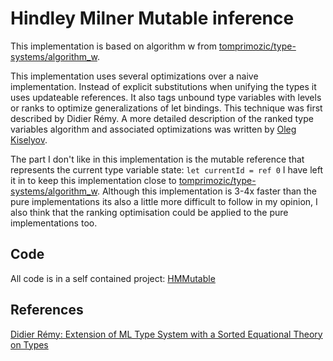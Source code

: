 # Hindley Milner Mutable inference

This implementation is based on algorithm w from [tomprimozic/type-systems/algorithm_w](https://github.com/tomprimozic/type-systems/tree/master/algorithm_w).

This implementation uses several optimizations over a naive implementation. 
Instead of explicit substitutions when unifying the types it uses updateable references. 
It also tags unbound type variables with levels or ranks to optimize generalizations of let bindings.  This technique was first described by Didier Rémy. A more detailed description of the ranked type variables algorithm and associated optimizations was written by [Oleg Kiselyov](http://okmij.org/ftp/ML/generalization.html).  

The part I don't like in this implementation is the mutable reference that represents the current type variable state: `let currentId = ref 0` I have left it in to keep this implementation close to [tomprimozic/type-systems/algorithm_w](https://github.com/tomprimozic/type-systems/tree/master/algorithm_w).  Although this implementation is 3-4x faster than the pure implementations its also a little more difficult to follow in my opinion, I also think that the ranking optimisation could be applied to the pure implementations too.

## Code

All code is in a self contained project:
[HMMutable](HMMutable/)

## References
[Didier Rémy: Extension of ML Type System with a Sorted Equational Theory on Types](ftp://ftp.inria.fr/INRIA/Projects/cristal/Didier.Remy/eq-theory-on-types.ps.gz)
